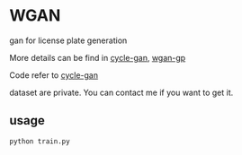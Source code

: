 # WGAN
gan for license plate generation

More details can be find in [cycle-gan](https://arxiv.org/abs/1703.10593), [wgan-gp](https://arxiv.org/abs/1704.00028)

Code refer to [cycle-gan](https://github.com/vanhuyz/CycleGAN-TensorFlow)

dataset are private. You can contact me if you want to get it.

## usage 
```bash
python train.py
```
